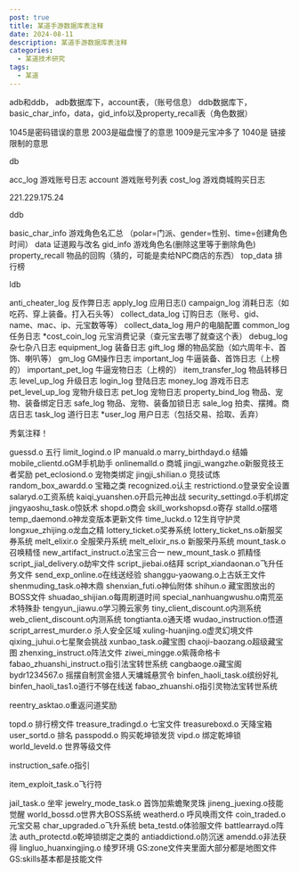 ```yaml
---
post: true
title: 某道手游数据库表注释
date: 2024-08-11
description: 某道手游数据库表注释
categories:
  - 某道技术研究
tags:
  - 某道
---
```


adb和ddb，
adb数据库下，account表，（账号信息）
ddb数据库下，basic_char_info，data，gid_info以及property_recall表（角色数据）

1045是密码错误的意思
2003是磁盘慢了的意思
1009是元宝冲多了
1040是 链接限制的意思

db

acc_log 游戏账号日志
account 游戏账号列表
cost_log 游戏商城购买日志

221.229.175.24

ddb

basic_char_info 游戏角色名汇总 （polar=门派、gender=性别、time=创建角色时间）
data 证道殿与改名
gid_info 游戏角色名(删除这里等于删除角色)
property_recall 物品的回购（猜的，可能是卖给NPC商店的东西）
top_data 排行榜

ldb

anti_cheater_log 反作弊日志
apply_log 应用日志()
campaign_log 消耗日志（如吃药、穿上装备。打入石头等）
collect_data_log 订购日志（账号、gid、name、mac、ip、元宝数等等）
collect_data_log 用户的电脑配置
common_log 任务日志
*cost_coin_log 元宝消费记录（查元宝去哪了就查这个表）
debug_log 杂七杂八日志
equipment_log 装备日志
gift_log 爆的物品奖励（如六周年卡、首饰、喇叭等）
gm_log GM操作日志
important_log 牛逼装备、首饰日志（上榜的）
important_pet_log 牛逼宠物日志（上榜的）
item_transfer_log 物品转移日志
level_up_log 升级日志
login_log 登陆日志
money_log 游戏币日志
pet_level_up_log 宠物升级日志
pet_log 宠物日志
property_bind_log 物品、宠物、装备绑定日志
safe_log 物品、宠物、装备加锁日志
sale_log 拍卖、摆摊。商店日志
task_log 道行日志
*user_log 用户日志（包括交易、拾取、丢弃）

秀氣注释！

guessd.o 五行
limit_logind.o IP
manuald.o
marry_birthdayd.o 结婚
mobile_clientd.oGM手机助手
onlinemalld.o 商城
jingji_wangzhe.o新服竞技王者奖励
pet_eclosiond.o 宠物类绑定
jingji_shilian.o 竞技试炼
random_box_awardd.o 宝箱之类
recognized.o认主
restrictiond.o登录安全设置
salaryd.o工资系统
kaiqi_yuanshen.o开启元神出战
security_settingd.o手机绑定
jingyaoshu_task.o惊妖术
shopd.o商会
skill_workshopsd.o寄存
stalld.o摆塔
temp_daemond.o神龙变版本更新文件
time_luckd.o 12生肖守护灵
longxue_zhijing.o龙血之精
lottery_ticket.o奖券系统
lottery_ticket_ns.o新服奖券系统
melt_elixir.o 全服荣丹系统
melt_elixir_ns.o 新服荣丹系统
mount_task.o召唤精怪
new_artifact_instruct.o法宝三合一
new_mount_task.o 抓精怪
script_jial_delivery.o劫牢文件
script_jiebai.o结拜
script_xiandaonan.o飞升任务文件
send_exp_online.o在线送经验
shanggu-yaowang.o上古妖王文件
shenmuding_task.o神木鼎
shenxian_futi.o神仙附体
shihun.o 藏宝图放出的BOSS文件
shuadao_shijian.o每周刷道时间
special_nanhuangwushu.o南荒巫术特殊卦
tengyun_jiawu.o学习腾云家务
tiny_client_discount.o内测系统
web_client_discount.o内测系统
tongtianta.o通天塔
wudao_instruction.o悟道
script_arrest_murder.o 杀人安全区域
xuling-huanjing.o虚灵幻境文件
qixing_juhui.o七星聚会挑战
xunbao_task.o藏宝图
chaoji-baozang.o超级藏宝图
zhenxing_instruct.o阵法文件
ziwei_mingge.o紫薇命格卡
fabao_zhuanshi_instruct.o指引法宝转世系统
cangbaoge.o藏宝阁
bydr1234567.o 摇摆自制赏金猎人天墉城悬赏令
binfen_haoli_task.o缤纷好礼
binfen_haoli_tas1.o道行不够在线送
fabao_zhuanshi.o指引灵物法宝转世系统

reentry_asktao.o重返问道奖励

topd.o 排行榜文件
treasure_tradingd.o 七宝文件
treasureboxd.o 天降宝箱
user_sortd.o 排名
passpodd.o 购买乾坤锁发货
vipd.o 绑定乾坤锁
world_leveld.o 世界等级文件

instruction_safe.o指引

item_exploit_task.o飞行符

jail_task.o 坐牢
jewelry_mode_task.o 首饰加紫蟾聚灵珠
jineng_juexing.o技能觉醒
world_bossd.o世界大BOSS系统
weatherd.o 呼风唤雨文件
coin_traded.o元宝交易
char_upgraded.o飞升系统
beta_testd.o体验服文件
battlearrayd.o阵法
auth_protectd.o乾坤锁绑定之类的
antiaddictiond.o防沉迷
amendd.o非法获得
lingluo_huanxingjing.o 绫罗环境
GS:zone文件夹里面大部分都是地图文件
GS:skills基本都是技能文件
